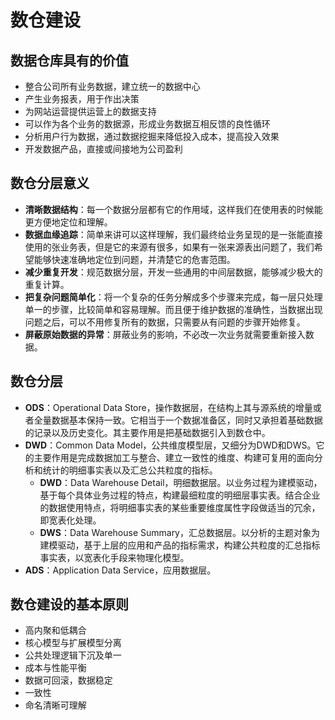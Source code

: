 # 数仓建设

## 数据仓库具有的价值

* 整合公司所有业务数据，建立统一的数据中心
* 产生业务报表，用于作出决策
* 为网站运营提供运营上的数据支持
* 可以作为各个业务的数据源，形成业务数据互相反馈的良性循环
* 分析用户行为数据，通过数据挖掘来降低投入成本，提高投入效果
* 开发数据产品，直接或间接地为公司盈利

## 数仓分层意义

* **清晰数据结构**：每一个数据分层都有它的作用域，这样我们在使用表的时候能更方便地定位和理解。
* **数据血缘追踪**：简单来讲可以这样理解，我们最终给业务呈现的是一张能直接使用的张业务表，但是它的来源有很多，如果有一张来源表出问题了，我们希望能够快速准确地定位到问题，并清楚它的危害范围。
* **减少重复开发**：规范数据分层，开发一些通用的中间层数据，能够减少极大的重复计算。
* **把复杂问题简单化**：将一个复杂的任务分解成多个步骤来完成，每一层只处理单一的步骤，比较简单和容易理解。而且便于维护数据的准确性，当数据出现问题之后，可以不用修复所有的数据，只需要从有问题的步骤开始修复。
* **屏蔽原始数据的异常**：屏蔽业务的影响，不必改一次业务就需要重新接入数据。

## 数仓分层

* **ODS**：Operational Data Store，操作数据层，在结构上其与源系统的增量或者全量数据基本保持一致。它相当于一个数据准备区，同时又承担着基础数据的记录以及历史变化。其主要作用是把基础数据引入到数仓中。
* **DWD**：Common Data Model，公共维度模型层，又细分为DWD和DWS。它的主要作用是完成数据加工与整合、建立一致性的维度、构建可复用的面向分析和统计的明细事实表以及汇总公共粒度的指标。
  * **DWD**：Data Warehouse Detail，明细数据层。以业务过程为建模驱动，基于每个具体业务过程的特点，构建最细粒度的明细层事实表。结合企业的数据使用特点，将明细事实表的某些重要维度属性字段做适当的冗余，即宽表化处理。
  * **DWS**：Data Warehouse Summary，汇总数据层。以分析的主题对象为建模驱动，基于上层的应用和产品的指标需求，构建公共粒度的汇总指标事实表，以宽表化手段来物理化模型。
* **ADS**：Application Data Service，应用数据层。

## 数仓建设的基本原则

* 高内聚和低耦合
* 核心模型与扩展模型分离
* 公共处理逻辑下沉及单一
* 成本与性能平衡
* 数据可回滚，数据稳定
* 一致性
* 命名清晰可理解
